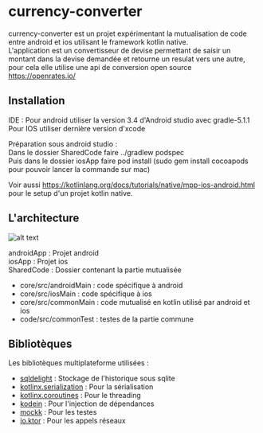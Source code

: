 # currency-converter

currency-converter est un projet expérimentant la mutualisation de code entre android et ios utilisant le framework kotlin native.
<br/>L'application est un convertisseur de devise permettant de saisir un montant dans la devise demandée et retourne un resulat vers une autre, pour cela elle utilise une api de conversion open source https://openrates.io/

## Installation

IDE :
Pour android utiliser la version 3.4 d'Android studio avec gradle-5.1.1
Pour IOS utiliser dernière version d'xcode

Préparation sous android studio :
<br/>Dans le dossier SharedCode faire ../gradlew podspec
<br/>Puis dans le dossier iosApp faire pod install (sudo gem install cocoapods pour pouvoir lancer la commande sur mac)

Voir aussi https://kotlinlang.org/docs/tutorials/native/mpp-ios-android.html pour le setup d'un projet kotlin native.

## L'architecture

![alt text](https://image.noelshack.com/fichiers/2019/23/1/1559551335-cleanocto.png)

androidApp : Projet android
<br/>iosApp : Projet ios
<br/>SharedCode : Dossier contenant la partie mutualisée
- core/src/androidMain : code spécifique à android
- core/src/iosMain : code spécifique à ios
- core/src/commonMain : code mutualisé en kotlin utilisé par android et ios
- code/src/commonTest : testes de la partie commune

## Bibliotèques

Les bibliotèques multiplateforme utilisées :

- [sqldelight](https://github.com/square/sqldelight) : Stockage de l'historique sous sqlite
- [kotlinx.serialization](https://github.com/Kotlin/kotlinx.serialization/) : Pour la sérialisation
- [kotlinx.coroutines](https://github.com/Kotlin/kotlinx.coroutines) : Pour le threading
- [kodein](https://kodein.org/Kodein-DI/?5.2/getting-started) : Pour l'injection de dépendances
- [mockk](https://mockk.io/) : Pour les testes 
- [io.ktor](https://ktor.io/clients/http-client/multiplatform.html) : Pour les appels réseaux
